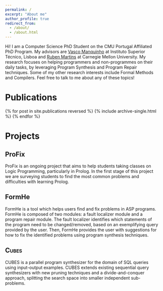 ```yaml
---
permalink: /
excerpt: "About me"
author_profile: true
redirect_from: 
  - /about/
  - /about.html
---
```


Hi! I am a Computer Science PhD Student on the CMU Portugal Affiliated PhD Program. My advisors are [Vasco Manquinho](https://sat.inesc-id.pt/~vmm/research/index.html) at Instituto Superior Técnico, Lisboa and [Ruben Martins](https://sat-group.github.io/ruben/) at Carnegie Mellon University. My research focuses on helping programmers and non-programmes on their daily tasks, by leveraging Program Synthesis and Program Repair techniques. Some of my other research interests include Formal Methods and Compilers. Feel free to talk to me about any of these topics!

# Publications

{% for post in site.publications reversed %}
    {% include archive-single.html %}
{% endfor %}

# Projects

## ProFix

ProFix is an ongoing project that aims to help students taking classes on Logic Programming, particularly in Prolog.
In the first stage of this project we are surveying students to find the most common problems and difficulties with learning Prolog.

## FormHe

FormHe is a tool which helps users find and fix problems in ASP programs. FormHe is composed of two modules: a fault localizer module and a program repair module. The fault localizer identifies which statements of the program need to be changed/removed, based on an exemplifying query provided by the user. Then, FormHe provides the user with suggestions for how to fix the identified problems using program synthesis techniques.

## <span style="font-variant:small-caps;">Cubes</span>

CUBES is a parallel program synthesizer for the domain of SQL queries using input-output examples. CUBES extends existing sequential query synthesizers with new pruning techniques and a divide-and-conquer approach, splitting the search space into smaller independent sub-problems.